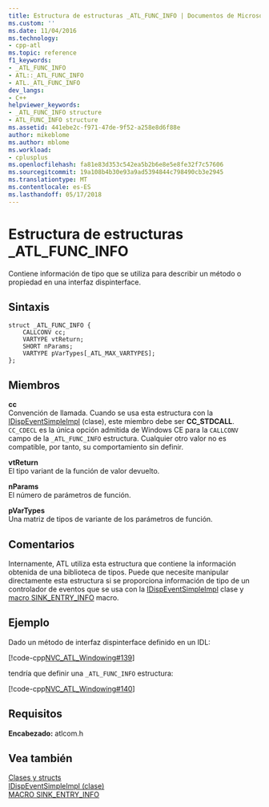 ```yaml
---
title: Estructura de estructuras _ATL_FUNC_INFO | Documentos de Microsoft
ms.custom: ''
ms.date: 11/04/2016
ms.technology:
- cpp-atl
ms.topic: reference
f1_keywords:
- _ATL_FUNC_INFO
- ATL::_ATL_FUNC_INFO
- ATL._ATL_FUNC_INFO
dev_langs:
- C++
helpviewer_keywords:
- _ATL_FUNC_INFO structure
- ATL_FUNC_INFO structure
ms.assetid: 441ebe2c-f971-47de-9f52-a258e8d6f88e
author: mikeblome
ms.author: mblome
ms.workload:
- cplusplus
ms.openlocfilehash: fa81e83d353c542ea5b2b6e8e5e8fe32f7c57606
ms.sourcegitcommit: 19a108b4b30e93a9ad5394844c798490cb3e2945
ms.translationtype: MT
ms.contentlocale: es-ES
ms.lasthandoff: 05/17/2018
---
```

# <a name="atlfuncinfo-structure"></a>Estructura de estructuras _ATL_FUNC_INFO
Contiene información de tipo que se utiliza para describir un método o propiedad en una interfaz dispinterface.  
  
## <a name="syntax"></a>Sintaxis  
  
```
struct _ATL_FUNC_INFO {
    CALLCONV cc;
    VARTYPE vtReturn;
    SHORT nParams;
    VARTYPE pVarTypes[_ATL_MAX_VARTYPES];
};
```  
  
## <a name="members"></a>Miembros  
 **cc**  
 Convención de llamada. Cuando se usa esta estructura con la [IDispEventSimpleImpl](../../atl/reference/idispeventsimpleimpl-class.md) (clase), este miembro debe ser **CC_STDCALL**. `CC_CDECL` es la única opción admitida de Windows CE para la `CALLCONV` campo de la `_ATL_FUNC_INFO` estructura. Cualquier otro valor no es compatible, por tanto, su comportamiento sin definir.  
  
 **vtReturn**  
 El tipo variant de la función de valor devuelto.  
  
 **nParams**  
 El número de parámetros de función.  
  
 **pVarTypes**  
 Una matriz de tipos de variante de los parámetros de función.  
  
## <a name="remarks"></a>Comentarios  
 Internamente, ATL utiliza esta estructura que contiene la información obtenida de una biblioteca de tipos. Puede que necesite manipular directamente esta estructura si se proporciona información de tipo de un controlador de eventos que se usa con la [IDispEventSimpleImpl](../../atl/reference/idispeventsimpleimpl-class.md) clase y [macro SINK_ENTRY_INFO](composite-control-macros.md#sink_entry_info) macro.  
  
## <a name="example"></a>Ejemplo  
 Dado un método de interfaz dispinterface definido en un IDL:  
  
 [!code-cpp[NVC_ATL_Windowing#139](../../atl/codesnippet/cpp/atl-func-info-structure_1.idl)]  
  
 tendría que definir una `_ATL_FUNC_INFO` estructura:  
  
 [!code-cpp[NVC_ATL_Windowing#140](../../atl/codesnippet/cpp/atl-func-info-structure_2.h)]  
  
## <a name="requirements"></a>Requisitos  
 **Encabezado:** atlcom.h  
  
## <a name="see-also"></a>Vea también  
  [Clases y structs](../../atl/reference/atl-classes.md)  
 [IDispEventSimpleImpl (clase)](../../atl/reference/idispeventsimpleimpl-class.md)   
 [MACRO SINK_ENTRY_INFO](composite-control-macros.md#sink_entry_info)





